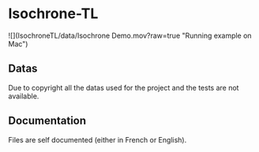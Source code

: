 # Isochrone-TL
![](IsochroneTL/data/Isochrone Demo.mov?raw=true "Running example on Mac")

## Datas
Due to copyright all the datas used for the project and the tests are not available.

## Documentation
Files are self documented (either in French or English). 
